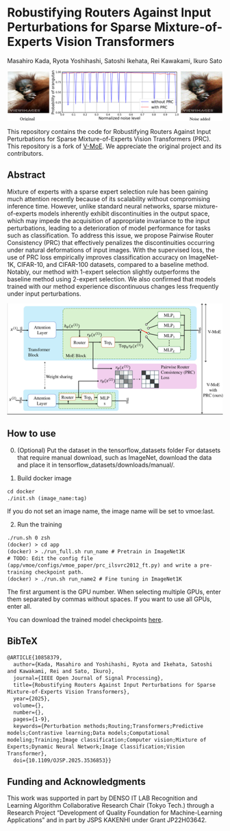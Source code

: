 # Robustifying Routers Against Input Perturbations for Sparse Mixture-of-Experts Vision Transformers
Masahiro Kada, Ryota Yoshihashi, Satoshi Ikehata, Rei Kawakami, Ikuro Sato

![PRC](.image/demo.png)

This repository contains the code for Robustifying Routers Against Input Perturbations for Sparse Mixture-of-Experts Vision Transformers (PRC). This repository is a fork of [V-MoE](https://github.com/google-research/vmoe). We appreciate the original project and its contributors.

## Abstract
Mixture of experts with a sparse expert selection rule has been gaining much attention recently because of its scalability without compromising inference time. However, unlike standard neural networks, sparse mixture-of-experts models 
inherently exhibit discontinuities in the output space, which may impede the acquisition of appropriate invariance to the input perturbations, leading to a deterioration of model performance for tasks such as classification. To address this issue, we propose Pairwise Router Consistency (PRC) that effectively penalizes the discontinuities occurring under natural deformations of input images. With the supervised loss, the use of PRC loss empirically improves classification accuracy on ImageNet-1K, CIFAR-10, and CIFAR-100 datasets, compared to a baseline method. Notably, our method with 1-expert selection slightly outperforms the baseline method using 2-expert selection. We also confirmed that models trained with our method experience discontinuous changes less frequently under input perturbations.

![PRC](.image/prc.png)

## How to use
0. (Optional) Put the dataset in the tensorflow_datasets folder
For datasets that require manual download, such as ImageNet, download the data and place it in tensorflow_datasets/downloads/manual/.

1. Build docker image 
```
cd docker
./init.sh (image_name:tag)
```

If you do not set an image name, the image name will be set to vmoe:last.

2. Run the training
```
./run.sh 0 zsh
(docker) > cd app
(docker) > ./run_full.sh run_name # Pretrain in ImageNet1K
# TODO: Edit the config file (app/vmoe/configs/vmoe_paper/prc_ilsvrc2012_ft.py) and write a pre-training checkpoint path.
(docker) > ./run.sh run_name2 # Fine tuning in ImageNet1K
```
The first argument is the GPU number. When selecting multiple GPUs, enter them separated by commas without spaces. If you want to use all GPUs, enter all.

You can download the trained model checkpoints [here](https://drive.google.com/drive/folders/16XhaS7f-3ZOCyFF9bBVbPisN08lrnnmX?usp=drive_link).

## BibTeX
```
@ARTICLE{10858379,
  author={Kada, Masahiro and Yoshihashi, Ryota and Ikehata, Satoshi and Kawakami, Rei and Sato, Ikuro},
  journal={IEEE Open Journal of Signal Processing}, 
  title={Robustifying Routers Against Input Perturbations for Sparse Mixture-of-Experts Vision Transformers}, 
  year={2025},
  volume={},
  number={},
  pages={1-9},
  keywords={Perturbation methods;Routing;Transformers;Predictive models;Contrastive learning;Data models;Computational modeling;Training;Image classification;Computer vision;Mixture of Experts;Dynamic Neural Network;Image Classification;Vision Transformer},
  doi={10.1109/OJSP.2025.3536853}}
```

## Funding and Acknowledgments
This work was supported in part by DENSO IT LAB Recognition and Learning Algorithm Collaborative Research Chair (Tokyo Tech.) through a Research Project “Development of Quality Foundation for Machine-Learning Applications” and in part by JSPS KAKENHI under Grant JP22H03642.